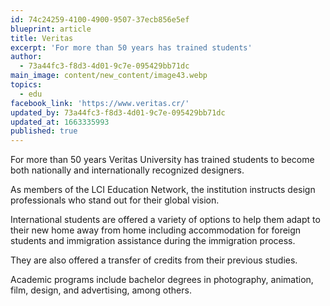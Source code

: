 ```yaml
---
id: 74c24259-4100-4900-9507-37ecb856e5ef
blueprint: article
title: Veritas
excerpt: 'For more than 50 years has trained students'
author:
  - 73a44fc3-f8d3-4d01-9c7e-095429bb71dc
main_image: content/new_content/image43.webp
topics:
  - edu
facebook_link: 'https://www.veritas.cr/'
updated_by: 73a44fc3-f8d3-4d01-9c7e-095429bb71dc
updated_at: 1663335993
published: true
---
```

For more than 50 years Veritas University has trained students to become both nationally and internationally recognized designers. 

As members of the LCI Education Network, the institution instructs design professionals who stand out for their global vision.

International students are offered a variety of options to help them adapt to their new home away from home including accommodation for foreign students and immigration assistance during the immigration process. 

They are also offered a transfer of credits from their previous studies. 

Academic programs include bachelor degrees in photography, animation, film, design, and advertising, among others.